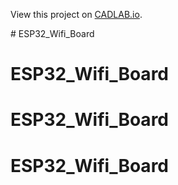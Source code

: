 View this project on [CADLAB.io](https://cadlab.io/project/27012). 

﻿# ESP32_Wifi_Board
# ESP32_Wifi_Board
# ESP32_Wifi_Board
# ESP32_Wifi_Board
